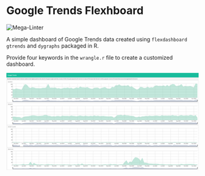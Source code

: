 # Google Trends Flexhboard

![Mega-Linter](https://github.com/a-billington/google_trends/workflows/Mega-Linter/badge.svg)

A simple dashboard of Google Trends data created using `flexdashboard` `gtrends` and `dygraphs` packaged in R.

Provide four keywords in the `wrangle.r` file to create a customized dashboard.

![Example Dashboard](https://github.com/a-billington/google_trends/blob/master/screenshot.PNG "Logo Title Text 1")

